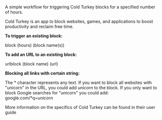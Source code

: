 A simple workflow for triggering Cold Turkey blocks for a specified number of hours.

Cold Turkey is an app to block websites, games, and applications to boost productivity and reclaim free time.

**To trigger an existing block:**

  block (hours) (block name(s))

**To add an URL to an existing block:**

  urlblock (block name) (url)

**Blocking all links with certain string:**

  The * character represents any text. If you want to block all websites with "unicorn" in the URL, you could add *unicorn* to the block. If you only want to block Google searches for "unicorn" you could add: google.com/*q=*unicorn*

More information on the specifics of Cold Turkey can be found in their user guide

